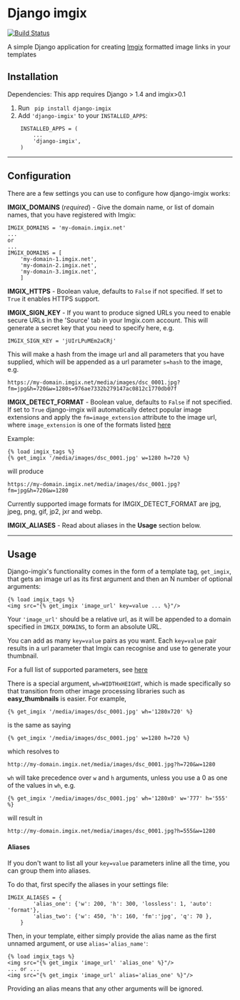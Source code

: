 Django imgix
============

[![Build Status](https://travis-ci.org/pancentric/django-imgix.png?branch=master)](https://travis-ci.org/pancentric/django-imgix)

A simple Django application for creating [Imgix](https://www.imgix.com/ "Imgix") formatted image links in your templates


Installation
------------

Dependencies:
This app requires Django > 1.4 and imgix>0.1


1. Run ```  pip install django-imgix  ```
2. Add ``` 'django-imgix' ``` to your ``` INSTALLED_APPS ```:




```
	INSTALLED_APPS = (
		...
		'django-imgix',
	)
```


----------


Configuration
-------------
There are a few settings you can use to configure how django-imgix works:

**IMGIX_DOMAINS** (*required*) - Give the domain name, or list of domain names, that you have registered with Imgix:
```
IMGIX_DOMAINS = 'my-domain.imgix.net'
...
or
...
IMGIX_DOMAINS = [
	'my-domain-1.imgix.net',
	'my-domain-2.imgix.net',
	'my-domain-3.imgix.net',
	]
```

**IMGIX_HTTPS** - Boolean value, defaults to `False` if not specified. If set to `True` it enables HTTPS support.

**IMGIX_SIGN_KEY**  - If you want to produce signed URLs you need to enable secure URLs in the 'Source' tab in your Imgix.com account. This will generate a secret key that you need to specify here, e.g.

```
IMGIX_SIGN_KEY = 'jUIrLPuMEm2aCRj'
```

This will make a hash from the image url and all parameters that you have supplied, which will be appended as a url parameter `s=hash` to the image, e.g.

`https://my-domain.imgix.net/media/images/dsc_0001.jpg?fm=jpg&h=720&w=1280s=976ae7332b279147ac0812c1770db07f`


**IMGIX_DETECT_FORMAT** - Boolean value, defaults to `False` if not specified. If set to `True` django-imgix will automatically detect popular image extensions and apply the `fm=image_extension` attribute to the image url, where `image_extension`  is one of the formats listed [here](https://www.imgix.com/docs/reference/format#param-fm "Imgix fm parameter")


Example:
```
{% load imgix_tags %}
{% get_imgix '/media/images/dsc_0001.jpg' w=1280 h=720 %}
```
will produce

`https://my-domain.imgix.net/media/images/dsc_0001.jpg?fm=jpg&h=720&w=1280`


Currently supported image formats for IMGIX_DETECT_FORMAT are jpg, jpeg, png, gif, jp2, jxr and webp.


**IMGIX_ALIASES** - Read about aliases in the **Usage** section below.


----------


Usage
-----

Django-imgix's functionality comes in the form of a template tag, `get_imgix`, that gets an image url as its first argument and then an N number of optional arguments:

```
{% load imgix_tags %}
<img src="{% get_imgix 'image_url' key=value ... %}"/>
```

Your `'image_url'` should be a relative url, as it will be appended to a domain specified in `IMGIX_DOMAINS`, to form an absolute URL.

You can add as many `key=value` pairs as you want. Each `key=value` pair results in a url parameter
that Imgix can recognise and use to generate your thumbnail.

For a full list of supported parameters, see [here](https://www.imgix.com/docs/reference/ "Imgix API reference")


There is a special argument, `wh=WIDTHxHEIGHT`, which is made specifically so that transition from other image processing libraries such as **easy_thumbnails** is easier.
For example,

`{% get_imgix '/media/images/dsc_0001.jpg' wh='1280x720' %}`

is the same as saying

`{% get_imgix '/media/images/dsc_0001.jpg' w=1280 h=720 %}`

which resolves to

`http://my-domain.imgix.net/media/images/dsc_0001.jpg?h=720&w=1280`

`wh` will take precedence over `w` and `h` arguments, unless you use a 0 as one of the values in `wh`, e.g.

`{% get_imgix '/media/images/dsc_0001.jpg' wh='1280x0' w='777' h='555' %}`

will result in

`http://my-domain.imgix.net/media/images/dsc_0001.jpg?h=555&w=1280`

#### **Aliases**

If you don't want to list all your `key=value` parameters inline all the time, you can group them into aliases.

To do that, first specify the aliases in your settings file:
```
IMGIX_ALIASES = {
        'alias_one': {'w': 200, 'h': 300, 'lossless': 1, 'auto': 'format'},
        'alias_two': {'w': 450, 'h': 160, 'fm':'jpg', 'q': 70 },
    }

```

Then, in your template, either simply provide the alias name as the first unnamed argument, or use `alias='alias_name'`:
```
{% load imgix_tags %}
<img src="{% get_imgix 'image_url' 'alias_one' %}"/>
... or ...
<img src="{% get_imgix 'image_url' alias='alias_one' %}"/>
```

Providing an alias means that any other arguments will be ignored.


